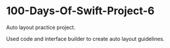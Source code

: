 # 100-Days-Of-Swift-Project-6

Auto layout practice project.

Used code and interface builder to create auto layout guidelines.
